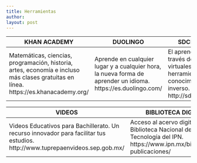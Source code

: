 ```yaml
---
title: Herramientas
author:
layout: post
---
```

<div class="table-wrapper">
  <table>
    <thead>
      <tr>
        <th>KHAN ACADEMY</th>
        <th>DUOLINGO</th>
        <th>SDCDIGITAL</th>
      </tr>
    </thead>
    <tbody>
      <tr>
        <td>Matemáticas, ciencias, programación, historia, artes, economía e
          incluso más clases gratuitas en línea. https://es.khanacademy.org/ </td>
        <td>Aprende en cualquier lugar y a cualquier hora, la nueva forma 
          de aprender un idioma. https://es.duolingo.com/ </td>
        <td>El aprendizaje a través de aulas virtuales como herramienta
          al conocimiento inverso. http://sdcdigital.mx/ </td>
      </tr>
    </tbody>
  </table>
</div>

<div class="table-wrapper">
  <table>
    <thead>
      <tr>
        <th>VIDEOS</th>
        <th>BIBLIOTECA DIGITAL</th>
      </tr>
    </thead>
    <tbody>
      <tr>
        <td>Videos Educativos para Bachillerato. Un recurso innovador 
          para facilitar tus estudios. http://www.tuprepaenvideos.sep.gob.mx/ </td>
        <td>Acceso al acervo digital de la Biblioteca Nacional de 
          Ciencia y Tecnología del IPN. https://www.ipn.mx/bibliotecas-publicaciones/ </td>
      </tr>
    </tbody>
  </table>
</div>
